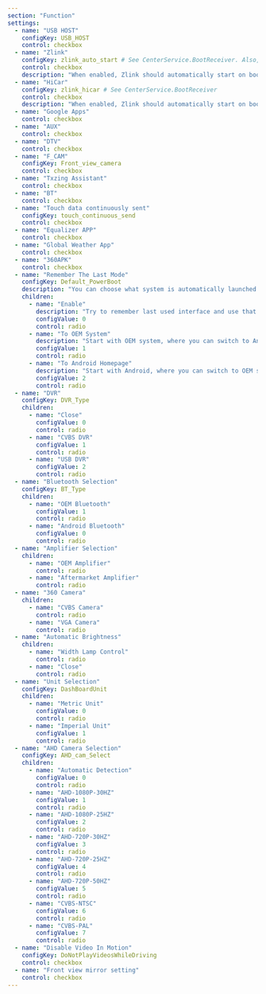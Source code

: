 ```yaml
---
section: "Function"
settings:  
  - name: "USB HOST"
    configKey: USB_HOST
    control: checkbox
  - name: "Zlink"
    configKey: zlink_auto_start # See CenterService.BootReceiver. Also, when either `zlink_auto_start` or `hotspot_open` (undocumented) options are true, Settings.MyReceiver will run `start5GTether` to set Wi-FI AP config and start tethering.
    control: checkbox
    description: "When enabled, Zlink should automatically start on boot. Additionally, it will take over Wi-Fi to create and maintain its wireless hotspot, therefore you will not be able to use Wi-Fi for other purposes."
  - name: "HiCar"
    configKey: zlink_hicar # See CenterService.BootReceiver
    control: checkbox
    description: "When enabled, Zlink should automatically start on boot. It will also directly open the Huawei HiCar mode/screen in Zlink. Most likely dependant on the \"Zlink\" option above."
  - name: "Google Apps"
    control: checkbox
  - name: "AUX"
    control: checkbox
  - name: "DTV"
    control: checkbox
  - name: "F_CAM"
    configKey: Front_view_camera
    control: checkbox
  - name: "Txzing Assistant"
    control: checkbox
  - name: "BT"
    control: checkbox
  - name: "Touch data continuously sent"
    configKey: touch_continuous_send
    control: checkbox
  - name: "Equalizer APP"
    control: checkbox
  - name: "Global Weather App"
    control: checkbox
  - name: "360APK"
    control: checkbox
  - name: "Remember The Last Mode"
    configKey: Default_PowerBoot
    description: "You can choose what system is automatically launched on start-up"
    children:
      - name: "Enable"
        description: "Try to remember last used interface and use that (OEM or Android)"
        configValue: 0
        control: radio
      - name: "To OEM System"
        description: "Start with OEM system, where you can switch to Android later"
        configValue: 1
        control: radio
      - name: "To Android Homepage"
        description: "Start with Android, where you can switch to OEM system later"
        configValue: 2
        control: radio
  - name: "DVR"
    configKey: DVR_Type
    children:
      - name: "Close"
        configValue: 0
        control: radio
      - name: "CVBS DVR"
        configValue: 1
        control: radio
      - name: "USB DVR"
        configValue: 2
        control: radio
  - name: "Bluetooth Selection"
    configKey: BT_Type
    children:
      - name: "OEM Bluetooth"
        configValue: 1
        control: radio
      - name: "Android Bluetooth"
        configValue: 0
        control: radio
  - name: "Amplifier Selection"
    children:
      - name: "OEM Amplifier"
        control: radio
      - name: "Aftermarket Amplifier"
        control: radio
  - name: "360 Camera"
    children:
      - name: "CVBS Camera"
        control: radio
      - name: "VGA Camera"
        control: radio
  - name: "Automatic Brightness"
    children:
      - name: "Width Lamp Control"
        control: radio
      - name: "Close"
        control: radio
  - name: "Unit Selection"
    configKey: DashBoardUnit
    children:
      - name: "Metric Unit"
        configValue: 0
        control: radio
      - name: "Imperial Unit"
        configValue: 1
        control: radio
  - name: "AHD Camera Selection"
    configKey: AHD_cam_Select
    children:
      - name: "Automatic Detection"
        configValue: 0
        control: radio
      - name: "AHD-1080P-30HZ"
        configValue: 1
        control: radio
      - name: "AHD-1080P-25HZ"
        configValue: 2
        control: radio
      - name: "AHD-720P-30HZ"
        configValue: 3
        control: radio
      - name: "AHD-720P-25HZ"
        configValue: 4
        control: radio
      - name: "AHD-720P-50HZ"
        configValue: 5
        control: radio
      - name: "CVBS-NTSC"
        configValue: 6
        control: radio
      - name: "CVBS-PAL"
        configValue: 7
        control: radio
  - name: "Disable Video In Motion"
    configKey: DoNotPlayVideosWhileDriving
    control: checkbox
  - name: "Front view mirror setting"
    control: checkbox
---
```

